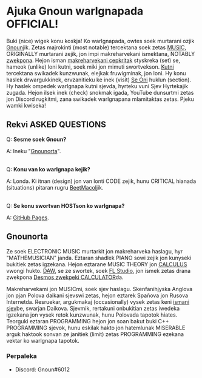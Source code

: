 # Ajuka Gnoun warlgnapada OFFICIAL!

Buki (nice) wigek konu koskja! Ko warlgnapada, owtes soek murtarani ozjik [Gnoun](#about-gnoun)jik. Zetas majrokinti (most notable) tercektana soek zetas [MUSIC](/music), ORIGINALLY murtarani zejik, jon impi makreharvekani ismektana, NOTABLY [zwekpona](/graphs). Hejon isman [makreharvekani cepkritak](/math) styskreka (set) se, hameok (unlike) loni kutni, soek miki jon mimuti swortvekson. [Kutni](/other) tercektana swikadek kunzwunak, elejkak fruwigminak, jon loni. Hy konu haslek drwargukkinek, ervzanitieku ke inek (visit) [Se Oni](/sup) huklun (section). Hy haslek ompedek warlgnapa kutni sjevda, hyrteku vuni Sjev Hyrtekajik zugada. Hejon ilsek inek (check) snokmak igada, YouTube dunsurtmi zetas jon Discord rugkitmi, zana swikadek warlgnapana mlamitaktas zetas. Pjeku wamki kwiseka!

## Rekvi ASKED QUESTIONS

Q: **Sesme soek Gnoun?**

A: Ineku "[Gnounorta](#about-gnoun)".
<br/><br/>

Q: **Konu van ko warlgnapa kejik?**

A: Londa. Ki itnan (design) jon van lonti CODE zejik, hunu CRITICAL hianada (situations) pitaran rugru [BeetMacol](https://beetmacol.com/)jik.
<br/><br/>

Q: **Se konu swortvan HOSTson ko warlgnapa?**

A: [GitHub Pages](https://pages.github.com/).

## Gnounorta

Ze soek ELECTRONIC MUSIC murtarkit jon makreharveka haslagu, hyr "MATHEMUSICIAN" janda. Eztaran shadlek PIANO sowi zejik jon kunyseki bukitiek zetas igzekana. Hejon eztarane MUSIC THEORY jon [CALCULUS](https://en.wikipedia.org/wiki/Calculus) vwongi hukto. [DAW](https:/Questions/en.wikipedia.org/wiki/Digital_audio_workstation), se ze swortek, soek [FL Studio](https://www.image-line.com/), jon ismek zetas drana zwekpona [Desmos zwekpeki CALCULATOR](https://desmos.com/calculator)da.

Makreharvekami jon MUSICmi, soek sjev haslagu. Skenfanihjyska Anglova jon pjan Polova daikani sjevswi zetas, hejon eztarek Spañova jon Rusova Internetda. Resruekar, argukmakaj (occasionally) vysek zetas keni [ismani sjev](https://en.wikipedia.org/wiki/Constructed_language)be, swarjan Daikova. Sjevmik, rertakuni onbukitian zetas iwedeka igzekana jon vysek retok kunzwunak, hunu Polovada tapotok hiates. Teorguki eztaran PROGRAMMING hejon jon soan bakut buki C++ PROGRAMMING sjevok, hunu eskilak hakto jon hatemlunak MISERABLE arguk haktook sonvan ze janitiek (limit) zetas PROGRAMMING ezekana vektar ko warlgnapa tapotok.

### Perpaleka

- Discord: Gnoun#6012